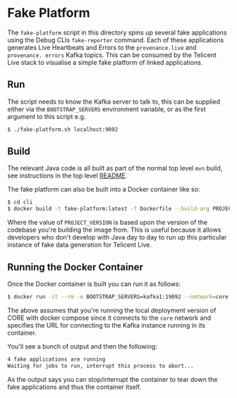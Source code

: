 # Fake Platform

The `fake-platform` script in this directory spins up several fake applications using the Debug CLIs `fake-reporter`
command. Each of these applications generates Live Heartbeats and Errors to the `provenance.live` and `provenance.
errors` Kafka topics. This can be consumed by the Telicent Live stack to visualise a simple fake platform of linked
applications.

## Run

The script needs to know the Kafka server to talk to, this can be supplied either via the `BOOTSTRAP_SERVERS`
environment variable, or as the first argument to this script e.g.

```bash
$ ./fake-platform.sh localhost:9092
```

## Build

The relevant Java code is all built as part of the normal top level `mvn` build, see instructions in the top level
[README](../README.md).

The fake platform can also be built into a Docker container like so:

```bash
$ cd cli
$ docker build -t fake-platform:latest -f Dockerfile --build-arg PROJECT_VERSION=0.24.0-SNAPSHOT .
```

Where the value of `PROJECT_VERSION` is based upon the version of the codebase you're building the image from. This
is useful because it allows developers who don't develop with Java day to day to run up this particular instance of
fake data generation for Telicent Live.

## Running the Docker Container

Once the Docker container is built you can run it as follows:

```bash
$ docker run -it --rm -e BOOTSTRAP_SERVERS=kafka1:19092 --network=core fake-platform:latest
```

The above assumes that you're running the local deployment version of CORE with docker compose since it connects to
the `core` network and specifies the URL for connecting to the Kafka instance running in its container.

You'll see a bunch of output and then the following:

```bash
4 fake applications are running
Waiting for jobs to run, interrupt this process to abort...
```

As the output says you can stop/interrupt the container to tear down the fake applications and thus the container
itself.
